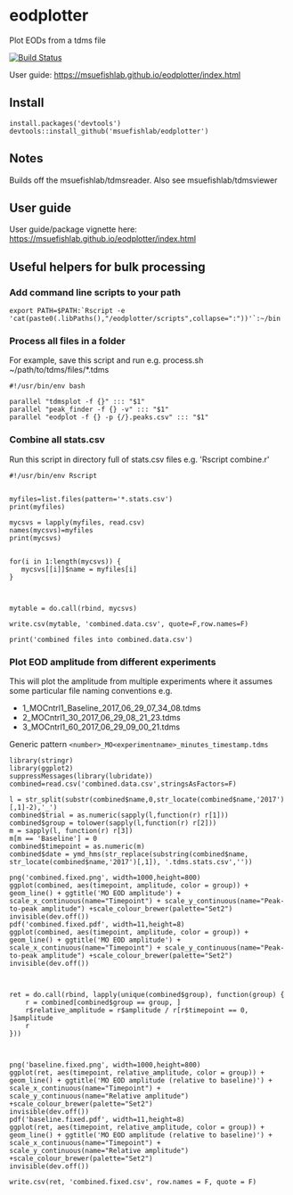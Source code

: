 # eodplotter

Plot EODs from a tdms file

[![Build Status](https://travis-ci.org/msuefishlab/eodplotter.svg?branch=master)](https://travis-ci.org/msuefishlab/eodplotter)


User guide: https://msuefishlab.github.io/eodplotter/index.html


## Install

    install.packages('devtools')
    devtools::install_github('msuefishlab/eodplotter')

## Notes

Builds off the msuefishlab/tdmsreader. Also see msuefishlab/tdmsviewer


## User guide

User guide/package vignette here: https://msuefishlab.github.io/eodplotter/index.html


## Useful helpers for bulk processing


### Add command line scripts to your path

```
export PATH=$PATH:`Rscript -e 'cat(paste0(.libPaths(),"/eodplotter/scripts",collapse=":"))'`:~/bin
```


### Process all files in a folder

For example, save this script and run e.g. process.sh ~/path/to/tdms/files/*.tdms

```
#!/usr/bin/env bash

parallel "tdmsplot -f {}" ::: "$1"
parallel "peak_finder -f {} -v" ::: "$1"
parallel "eodplot -f {} -p {/}.peaks.csv" ::: "$1"
```


### Combine all stats.csv

Run this script in directory full of stats.csv files e.g. 'Rscript combine.r'

```
#!/usr/bin/env Rscript


myfiles=list.files(pattern='*.stats.csv')
print(myfiles)

mycsvs = lapply(myfiles, read.csv)
names(mycsvs)=myfiles
print(mycsvs)


for(i in 1:length(mycsvs)) {
   mycsvs[[i]]$name = myfiles[i]
}



mytable = do.call(rbind, mycsvs)

write.csv(mytable, 'combined.data.csv', quote=F,row.names=F)

print('combined files into combined.data.csv')
```



### Plot EOD amplitude from different experiments

This will plot the amplitude from multiple experiments where it assumes some particular file naming conventions e.g. 

- 1_MOCntrl1_Baseline_2017_06_29_07_34_08.tdms
- 2_MOCntrl1_30_2017_06_29_08_21_23.tdms
- 3_MOCntrl1_60_2017_06_29_09_00_21.tdms

Generic pattern `<number>_MO<experimentname>_minutes_timestamp.tdms`

```
library(stringr)
library(ggplot2)
suppressMessages(library(lubridate))
combined=read.csv('combined.data.csv',stringsAsFactors=F)

l = str_split(substr(combined$name,0,str_locate(combined$name,'2017')[,1]-2),'_')
combined$trial = as.numeric(sapply(l,function(r) r[1]))
combined$group = tolower(sapply(l,function(r) r[2]))
m = sapply(l, function(r) r[3])
m[m == 'Baseline'] = 0
combined$timepoint = as.numeric(m)
combined$date = ymd_hms(str_replace(substring(combined$name, str_locate(combined$name,'2017')[,1]), '.tdms.stats.csv',''))
 
png('combined.fixed.png', width=1000,height=800)
ggplot(combined, aes(timepoint, amplitude, color = group)) + geom_line() + ggtitle('MO EOD amplitude') + scale_x_continuous(name="Timepoint") + scale_y_continuous(name="Peak-to-peak amplitude") +scale_colour_brewer(palette="Set2")
invisible(dev.off())
pdf('combined.fixed.pdf', width=11,height=8)
ggplot(combined, aes(timepoint, amplitude, color = group)) + geom_line() + ggtitle('MO EOD amplitude') + scale_x_continuous(name="Timepoint") + scale_y_continuous(name="Peak-to-peak amplitude") +scale_colour_brewer(palette="Set2")
invisible(dev.off())



ret = do.call(rbind, lapply(unique(combined$group), function(group) {
    r = combined[combined$group == group, ]
    r$relative_amplitude = r$amplitude / r[r$timepoint == 0, ]$amplitude
    r
}))



png('baseline.fixed.png', width=1000,height=800)
ggplot(ret, aes(timepoint, relative_amplitude, color = group)) + geom_line() + ggtitle('MO EOD amplitude (relative to baseline)') + scale_x_continuous(name="Timepoint") + scale_y_continuous(name="Relative amplitude") +scale_colour_brewer(palette="Set2")
invisible(dev.off())
pdf('baseline.fixed.pdf', width=11,height=8)
ggplot(ret, aes(timepoint, relative_amplitude, color = group)) + geom_line() + ggtitle('MO EOD amplitude (relative to baseline)') + scale_x_continuous(name="Timepoint") + scale_y_continuous(name="Relative amplitude") +scale_colour_brewer(palette="Set2")
invisible(dev.off())

write.csv(ret, 'combined.fixed.csv', row.names = F, quote = F)
```
